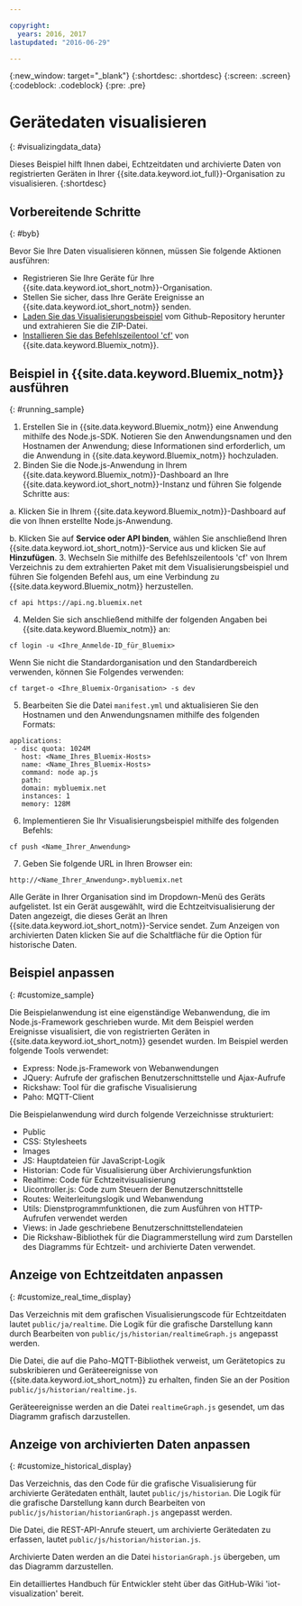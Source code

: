 ```yaml
---

copyright:
  years: 2016, 2017
lastupdated: "2016-06-29"

---
```


{:new_window: target="\_blank"}
{:shortdesc: .shortdesc}
{:screen: .screen}
{:codeblock: .codeblock}
{:pre: .pre}

# Gerätedaten visualisieren
{: #visualizingdata_data}

Dieses Beispiel hilft Ihnen dabei, Echtzeitdaten und archivierte Daten von registrierten Geräten in Ihrer {{site.data.keyword.iot_full}}-Organisation zu visualisieren.
{:shortdesc}

## Vorbereitende Schritte
{: #byb}

Bevor Sie Ihre Daten visualisieren können, müssen Sie folgende Aktionen ausführen:

- Registrieren Sie Ihre Geräte für Ihre {{site.data.keyword.iot_short_notm}}-Organisation.
- Stellen Sie sicher, dass Ihre Geräte Ereignisse an {{site.data.keyword.iot_short_notm}} senden.
- [Laden Sie das Visualisierungsbeispiel](https://github.com/ibm-messaging/iot-visualization/archive/v0.2.0.zip) vom Github-Repository herunter und extrahieren Sie die ZIP-Datei.
- [Installieren Sie das Befehlszeilentool 'cf'](../../starters/install_cli.html) von {{site.data.keyword.Bluemix_notm}}.

## Beispiel in {{site.data.keyword.Bluemix_notm}} ausführen
{: #running_sample}

1. Erstellen Sie in {{site.data.keyword.Bluemix_notm}} eine Anwendung mithilfe des Node.js-SDK. Notieren Sie den Anwendungsnamen und den Hostnamen der Anwendung; diese Informationen sind erforderlich, um die Anwendung in {{site.data.keyword.Bluemix_notm}} hochzuladen.
2. Binden Sie die Node.js-Anwendung in Ihrem {{site.data.keyword.Bluemix_notm}}-Dashboard an Ihre {{site.data.keyword.iot_short_notm}}-Instanz und führen Sie folgende Schritte aus:

  a. Klicken Sie in Ihrem {{site.data.keyword.Bluemix_notm}}-Dashboard auf die von Ihnen erstellte Node.js-Anwendung.

  b. Klicken Sie auf **Service oder API binden**, wählen Sie anschließend Ihren {{site.data.keyword.iot_short_notm}}-Service aus und klicken Sie auf **Hinzufügen**.
3. Wechseln Sie mithilfe des Befehlszeilentools 'cf' von Ihrem Verzeichnis zu dem extrahierten Paket mit dem Visualisierungsbeispiel und führen Sie folgenden Befehl aus, um eine Verbindung zu {{site.data.keyword.Bluemix_notm}} herzustellen.
```
cf api https://api.ng.bluemix.net
```
4. Melden Sie sich anschließend mithilfe der folgenden Angaben bei {{site.data.keyword.Bluemix_notm}} an:
```
cf login -u <Ihre_Anmelde-ID_für_Bluemix>
```
Wenn Sie nicht die Standardorganisation und den Standardbereich verwenden, können Sie Folgendes verwenden:
```
cf target-o <Ihre_Bluemix-Organisation> -s dev
```

5. Bearbeiten Sie die Datei `manifest.yml` und aktualisieren Sie den Hostnamen und den Anwendungsnamen mithilfe des folgenden Formats:
```
applications:
 - disc quota: 1024M
   host: <Name_Ihres_Bluemix-Hosts>
   name: <Name_Ihres_Bluemix-Hosts>
   command: node ap.js
   path:
   domain: mybluemix.net
   instances: 1
   memory: 128M
```
6. Implementieren Sie Ihr Visualisierungsbeispiel mithilfe des folgenden Befehls:
```
cf push <Name_Ihrer_Anwendung>
```
7. Geben Sie folgende URL in Ihren Browser ein:
```
http://<Name_Ihrer_Anwendung>.mybluemix.net
```

Alle Geräte in Ihrer Organisation sind im Dropdown-Menü des Geräts aufgelistet. Ist ein Gerät ausgewählt, wird die Echtzeitvisualisierung der Daten angezeigt, die dieses Gerät an Ihren {{site.data.keyword.iot_short_notm}}-Service sendet. Zum Anzeigen von archivierten Daten klicken Sie auf die Schaltfläche für die Option für historische Daten.

## Beispiel anpassen
{: #customize_sample}

Die Beispielanwendung ist eine eigenständige Webanwendung, die im Node.js-Framework geschrieben wurde. Mit dem Beispiel werden Ereignisse visualisiert, die von registrierten Geräten in {{site.data.keyword.iot_short_notm}} gesendet wurden. Im Beispiel werden folgende Tools verwendet:

- Express: Node.js-Framework von Webanwendungen
- JQuery: Aufrufe der grafischen Benutzerschnittstelle und Ajax-Aufrufe
- Rickshaw: Tool für die grafische Visualisierung
- Paho: MQTT-Client

Die Beispielanwendung wird durch folgende Verzeichnisse strukturiert:

- Public
- CSS: Stylesheets
- Images
- JS: Hauptdateien für JavaScript-Logik
- Historian: Code für Visualisierung über Archivierungsfunktion
- Realtime: Code für Echtzeitvisualisierung
- Uicontroller.js: Code zum Steuern der Benutzerschnittstelle
- Routes: Weiterleitungslogik und Webanwendung
- Utils: Dienstprogrammfunktionen, die zum Ausführen von HTTP-Aufrufen verwendet werden
- Views: in Jade geschriebene Benutzerschnittstellendateien
- Die Rickshaw-Bibliothek für die Diagrammerstellung wird zum Darstellen des Diagramms für Echtzeit- und archivierte Daten verwendet.

## Anzeige von Echtzeitdaten anpassen
{: #customize_real_time_display}

Das Verzeichnis mit dem grafischen Visualisierungscode für Echtzeitdaten lautet `public/ja/realtime`. Die Logik für die grafische Darstellung kann durch Bearbeiten von `public/js/historian/realtimeGraph.js` angepasst werden.

Die Datei, die auf die Paho-MQTT-Bibliothek verweist, um Gerätetopics zu subskribieren und Geräteereignisse von {{site.data.keyword.iot_short_notm}} zu erhalten, finden Sie an der Position `public/js/historian/realtime.js`.

Geräteereignisse werden an die Datei `realtimeGraph.js` gesendet, um das Diagramm grafisch darzustellen.

## Anzeige von archivierten Daten anpassen
{: #customize_historical_display}

Das Verzeichnis, das den Code für die grafische Visualisierung für archivierte Gerätedaten enthält, lautet `public/js/historian`. Die Logik für die grafische Darstellung kann durch Bearbeiten von `public/js/historian/historianGraph.js` angepasst werden.

Die Datei, die REST-API-Anrufe steuert, um archivierte Gerätedaten zu erfassen, lautet `public/js/historian/historian.js`.

Archivierte Daten werden an die Datei `historianGraph.js` übergeben, um das Diagramm darzustellen.

Ein detailliertes Handbuch für Entwickler steht über das GitHub-Wiki 'iot-visualization' bereit.
